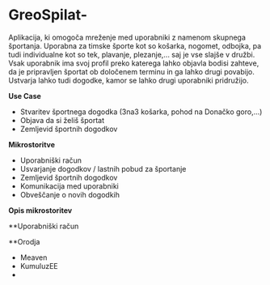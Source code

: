 # GreoSpilat-

Aplikacija, ki omogoča mreženje med uporabniki z namenom skupnega športanja. 
Uporabna za timske športe kot so košarka, nogomet, odbojka, pa tudi individualne kot so tek, plavanje, plezanje,... saj je vse slajše v družbi. Vsak uporabnik ima svoj profil preko katerega lahko objavla bodisi zahteve, da je pripravljen športat ob določenem terminu in ga lahko drugi povabijo. Ustvarja lahko tudi dogodke, kamor se lahko drugi uporabniki pridružijo.

**Use Case**
- Stvaritev športnega dogodka (3na3 košarka, pohod na Donačko goro,...)
- Objava da si želiš športat
- Zemljevid športnih dogodkov



**Mikrostoritve**
- Uporabniški račun
- Usvarjanje dogodkov / lastnih pobud za športanje
- Zemljevid športnih dogodkov
- Komunikacija med uporabniki
- Obveščanje o novih dogodkih

**Opis mikrostoritev** 

**Uporabniški račun




**Orodja
- Meaven
- KumuluzEE
- 
